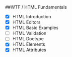 ##WTF / HTML Fundamentals

- [x] HTML Introduction
- [x] HTML Editors
- [x] HTML Basic Examples
- [ ] HTML Validation
- [ ] HTML Doctype
- [x] HTML Elements
- [x] HTML Attributes
